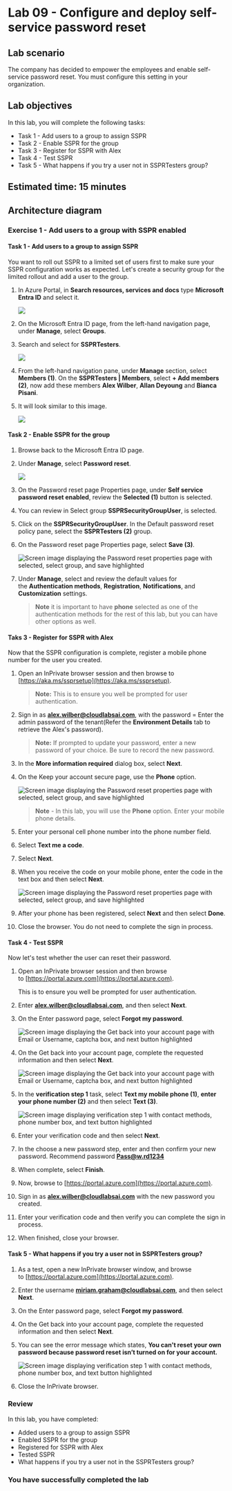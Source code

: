# Lab 09 - Configure and deploy self-service password reset

## Lab scenario
The company has decided to empower the employees and enable self-service password reset. You must configure this setting in your organization.

## Lab objectives
In this lab, you will complete the following tasks:

- Task 1 - Add users to a group to assign SSPR
- Task 2 - Enable SSPR for the group
- Task 3 - Register for SSPR with Alex
- Task 4 - Test SSPR
- Task 5 - What happens if you try a user not in SSPRTesters group?

## Estimated time: 15 minutes

## Architecture diagram

### Exercise 1 - Add users to a group with SSPR enabled

#### Task 1 - Add users to a group to assign SSPR

You want to roll out SSPR to a limited set of users first to make sure your SSPR configuration works as expected. Let's create a security group for the limited rollout and add a user to the group.

1. In Azure Portal, in **Search resources, services and docs** type **Microsoft Entra ID** and select it.

    ![](./media/EntraID(1).png)

1. On the Microsoft Entra ID page, from the left-hand navigation page, under **Manage**, select **Groups**.

1. Search and select for **SSPRTesters**.

    ![](./media/groups(1).png)

1. From the left-hand navigation pane, under **Manage** section, select **Members (1)**. On the **SSPRTesters | Members**, select **+ Add members (2)**, now add these members **Alex Wilber**, **Allan Deyoung** and **Bianca Pisani**.

1. It will look similar to this image.

    ![](./media/members.png)

#### Task 2 - Enable SSPR for the group

1. Browse back to the Microsoft Entra ID page.

1. Under **Manage**, select **Password reset**.

    ![](./media/password-reset.png)

1. On the Password reset page Properties page, under **Self service password reset enabled**, review the **Selected (1)** button is selected.

1. You can review in Select group **SSPRSecurityGroupUser**, is selected.

1. Click on the **SSPRSecurityGroupUser**. In the Default password reset policy pane, select the **SSPRTesters (2)** group.

1. On the Password reset page Properties page, select **Save (3)**.

    ![Screen image displaying the Password reset properties page with selected, select group, and save highlighted](./media/SSPR-save.png)

1. Under **Manage**, select and review the default values for the **Authentication methods**, **Registration**, **Notifications**, and **Customization** settings.

    >**Note** it is important to have **phone** selected as one of the authentication methods for the rest of this lab, but you can have other options as well.

#### Taks 3 - Register for SSPR with Alex

Now that the SSPR configuration is complete, register a mobile phone number for the user you created.

1. Open an InPrivate browser session and then browse to [https://aka.ms/ssprsetup](https://aka.ms/ssprsetup).

    >**Note:** This is to ensure you well be prompted for user authentication.

1. Sign in as **alex.wilber@cloudlabsai.com**, with the password = Enter the admin password of the tenant(Refer the **Environment Details** tab to retrieve the Alex's password).

    >**Note:** If prompted to update your password, enter a new password of your choice. Be sure to record the new password.

1. In the **More information required** dialog box, select **Next**.

1. On the Keep your account secure page, use the **Phone** option.

    ![Screen image displaying the Password reset properties page with selected, select group, and save highlighted](./media/lp2.png)

    >**Note** - In this lab, you will use the **Phone** option. Enter your mobile phone details.

1. Enter your personal cell phone number into the phone number field.

1. Select **Text me a code**.

1. Select **Next**.

1. When you receive the code on your mobile phone, enter the code in the text box and then select **Next**.

    ![Screen image displaying the Password reset properties page with selected, select group, and save highlighted](./media/phonenumber.png)

1. After your phone has been registered, select **Next** and then select **Done**.

1. Close the browser. You do not need to complete the sign in process.

#### Task 4 - Test SSPR

Now let's test whether the user can reset their password.

1. Open an InPrivate browser session and then browse to [https://portal.azure.com](https://portal.azure.com).

    This is to ensure you well be prompted for user authentication.

1. Enter **alex.wilber@cloudlabsai.com**, and then select **Next**.

1. On the Enter password page, select **Forgot my password**.

    ![Screen image displaying the Get back into your account page with Email or Username, captcha box, and next button highlighted](./media/passwordreset.png)

1. On the Get back into your account page, complete the requested information and then select **Next**.

    ![Screen image displaying the Get back into your account page with Email or Username, captcha box, and next button highlighted](./media/getback.png)

1. In the **verification step 1** task, select **Text my mobile phone (1)**, **enter your phone number (2)** and then select **Text (3)**.

    ![Screen image displaying verification step 1 with contact methods, phone number box, and text button highlighted](./media/Text1.png)

1. Enter your verification code and then select **Next**.

1. In the choose a new password step, enter and then confirm your new password. Recommend password **Pass@w.rd1234**

1. When complete, select **Finish**.

1. Now, browse to [https://portal.azure.com](https://portal.azure.com).

1. Sign in as **alex.wilber@cloudlabsai.com** with the new password you created.

10. Enter your verification code and then verify you can complete the sign in process.

11. When finished, close your browser.

#### Task 5 - What happens if you try a user not in SSPRTesters group?

1. As a test, open a new InPrivate browser window, and browse to [https://portal.azure.com](https://portal.azure.com).

1. Enter the username **miriam.graham@cloudlabsai.com**, and then select **Next**.

1. On the Enter password page, select **Forgot my password**.

1. On the Get back into your account page, complete the requested information and then select **Next**.

1. You can see the error message which states, **You can't reset your own password because password reset isn’t turned on for your account.**

    ![Screen image displaying verification step 1 with contact methods, phone number box, and text button highlighted](./media/getbackto.png)

1. Close the InPrivate browser.

### Review
In this lab, you have completed:
- Added users to a group to assign SSPR
- Enabled SSPR for the group
- Registered for SSPR with Alex
- Tested SSPR
- What happens if you try a user not in the SSPRTesters group?

### You have successfully completed the lab